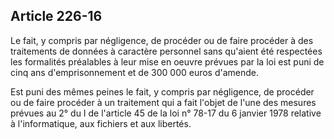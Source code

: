 Article 226-16
----
Le fait, y compris par négligence, de procéder ou de faire procéder à des
traitements de données à caractère personnel sans qu'aient été respectées les
formalités préalables à leur mise en oeuvre prévues par la loi est puni de cinq
ans d'emprisonnement et de 300 000 euros d'amende.

Est puni des mêmes peines le fait, y compris par négligence, de procéder ou de
faire procéder à un traitement qui a fait l'objet de l'une des mesures prévues
au 2° du I de l'article 45 de la loi n° 78-17 du 6 janvier 1978 relative à
l'informatique, aux fichiers et aux libertés.
